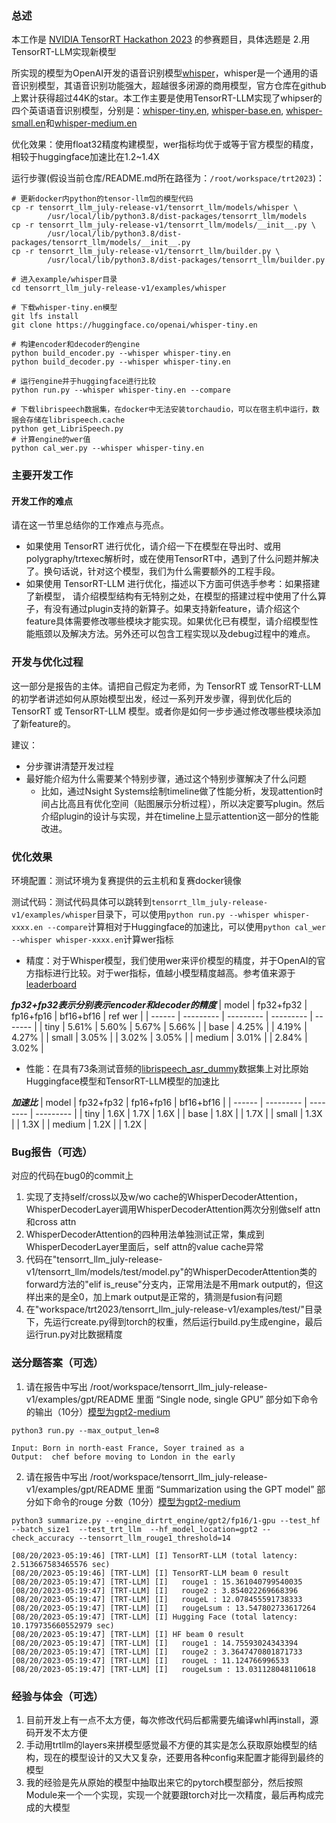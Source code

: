 ### 总述

本工作是 [NVIDIA TensorRT Hackathon 2023](https://github.com/NVIDIA/trt-samples-for-hackathon-cn/tree/master/Hackathon2023) 的参赛题目，具体选题是 2.用TensorRT-LLM实现新模型

所实现的模型为OpenAI开发的语音识别模型[whisper](https://github.com/openai/whisper)，whisper是一个通用的语音识别模型，其语音识别功能强大，超越很多闭源的商用模型，官方仓库在github上累计获得超过44K的star。本工作主要是使用TensorRT-LLM实现了whipser的四个英语语音识别模型，分别是：[whisper-tiny.en](https://huggingface.co/openai/whisper-tiny.en), [whisper-base.en](https://huggingface.co/openai/whisper-base.en), [whisper-small.en](https://huggingface.co/openai/whisper-small.en)和[whisper-medium.en](https://huggingface.co/openai/whisper-medium.en)

优化效果：使用float32精度构建模型，wer指标均优于或等于官方模型的精度，相较于huggingface加速比在1.2~1.4X

运行步骤(假设当前仓库/README.md所在路径为：```/root/workspace/trt2023```)：
```
# 更新docker内python的tensor-llm包的模型代码
cp -r tensorrt_llm_july-release-v1/tensorrt_llm/models/whisper \
        /usr/local/lib/python3.8/dist-packages/tensorrt_llm/models
cp -r tensorrt_llm_july-release-v1/tensorrt_llm/models/__init__.py \
        /usr/local/lib/python3.8/dist-packages/tensorrt_llm/models/__init__.py
cp -r tensorrt_llm_july-release-v1/tensorrt_llm/builder.py \
        /usr/local/lib/python3.8/dist-packages/tensorrt_llm/builder.py

# 进入example/whisper目录
cd tensorrt_llm_july-release-v1/examples/whisper

# 下载whisper-tiny.en模型
git lfs install
git clone https://huggingface.co/openai/whisper-tiny.en

# 构建encoder和decoder的engine
python build_encoder.py --whisper whisper-tiny.en
python build_decoder.py --whisper whisper-tiny.en

# 运行engine并于huggingface进行比较
python run.py --whisper whisper-tiny.en --compare

# 下载librispeech数据集，在docker中无法安装torchaudio，可以在宿主机中运行，数据会存储在librispeech.cache
python get_LibriSpeech.py
# 计算engine的wer值
python cal_wer.py --whisper whisper-tiny.en
```


### 主要开发工作

#### 开发工作的难点

请在这一节里总结你的工作难点与亮点。
- 如果使用 TensorRT 进行优化，请介绍一下在模型在导出时、或用polygraphy/trtexec解析时，或在使用TensorRT中，遇到了什么问题并解决了。换句话说，针对这个模型，我们为什么需要额外的工程手段。
- 如果使用 TensorRT-LLM 进行优化，描述以下方面可供选手参考：如果搭建了新模型， 请介绍模型结构有无特别之处，在模型的搭建过程中使用了什么算子，有没有通过plugin支持的新算子。如果支持新feature，请介绍这个feature具体需要修改哪些模块才能实现。如果优化已有模型，请介绍模型性能瓶颈以及解决方法。另外还可以包含工程实现以及debug过程中的难点。

### 开发与优化过程

这一部分是报告的主体。请把自己假定为老师，为 TensorRT 或 TensorRT-LLM 的初学者讲述如何从原始模型出发，经过一系列开发步骤，得到优化后的 TensorRT 或 TensorRT-LLM 模型。或者你是如何一步步通过修改哪些模块添加了新feature的。

建议：

- 分步骤讲清楚开发过程
- 最好能介绍为什么需要某个特别步骤，通过这个特别步骤解决了什么问题
  - 比如，通过Nsight Systems绘制timeline做了性能分析，发现attention时间占比高且有优化空间（贴图展示分析过程），所以决定要写plugin。然后介绍plugin的设计与实现，并在timeline上显示attention这一部分的性能改进。

### 优化效果

环境配置：测试环境为复赛提供的云主机和复赛docker镜像

测试代码：测试代码具体可以跳转到```tensorrt_llm_july-release-v1/examples/whisper```目录下，可以使用```python run.py --whisper whisper-xxxx.en --compare```计算相对于Huggingface的加速比，可以使用```python cal_wer --whisper whisper-xxxx.en```计算wer指标

- 精度：对于Whisper模型，我们使用wer来评价模型的精度，并于OpenAI的官方指标进行比较。对于wer指标，值越小模型精度越高。参考值来源于[leaderboard](https://huggingface.co/spaces/hf-audio/open_asr_leaderboard)

***fp32+fp32表示分别表示encoder和decoder的精度***
| model  | fp32+fp32 | fp16+fp16 | bf16+bf16 | ref wer |
| ------ | --------- | --------- | --------- | ------- |
| tiny   | 5.61%     | 5.60%     | 5.67%     | 5.66%   |
| base   | 4.25%     |           | 4.19%     | 4.27%   |
| small  | 3.05%     |           | 3.02%     | 3.05%   |
| medium | 3.01%     |           | 2.84%     | 3.02%   |

- 性能：在具有73条测试音频的[librispeech_asr_dummy](https://huggingface.co/datasets/hf-internal-testing/librispeech_asr_dummy)数据集上对比原始Huggingface模型和TensorRT-LLM模型的加速比

***加速比***
| model  | fp32+fp32 | fp16+fp16 | bf16+bf16 |
| ------ | --------- | --------  | --------- |
| tiny   | 1.6X      | 1.7X      | 1.6X      |
| base   | 1.8X      |           | 1.7X      |
| small  | 1.3X      |           | 1.3X      |
| medium | 1.2X      |           | 1.2X      |

### Bug报告（可选）

对应的代码在bug0的commit上
1. 实现了支持self/cross以及w/wo cache的WhisperDecoderAttention，WhisperDecoderLayer调用WhisperDecoderAttention两次分别做self attn和cross attn
2. WhisperDecoderAttention的四种用法单独测试正常，集成到WhisperDecoderLayer里面后，self attn的value cache异常
3. 代码在"tensorrt_llm_july-release-v1/tensorrt_llm/models/test/model.py"的WhisperDecoderAttention类的forward方法的"elif is_reuse"分支内，正常用法是不用mark output的，但这样出来的是全0，加上mark output是正常的，猜测是fusion有问题
4. 在"workspace/trt2023/tensorrt_llm_july-release-v1/examples/test/"目录下，先运行create.py得到torch的权重，然后运行build.py生成engine，最后运行run.py对比数据精度

### 送分题答案（可选）

1. 请在报告中写出 /root/workspace/tensorrt_llm_july-release-v1/examples/gpt/README 里面 “Single node, single GPU” 部分如下命令的输出（10分）[模型为gpt2-medium](https://huggingface.co/gpt2-medium)
```
python3 run.py --max_output_len=8 

Input: Born in north-east France, Soyer trained as a
Output:  chef before moving to London in the early
```

2. 请在报告中写出 /root/workspace/tensorrt_llm_july-release-v1/examples/gpt/README 里面 “Summarization using the GPT model” 部分如下命令的rouge 分数（10分）[模型为gpt2-medium](https://huggingface.co/gpt2-medium)
```
python3 summarize.py --engine_dirtrt_engine/gpt2/fp16/1-gpu --test_hf  --batch_size1  --test_trt_llm  --hf_model_location=gpt2 --check_accuracy --tensorrt_llm_rouge1_threshold=14

[08/20/2023-05:19:46] [TRT-LLM] [I] TensorRT-LLM (total latency: 2.513667583465576 sec)
[08/20/2023-05:19:46] [TRT-LLM] [I] TensorRT-LLM beam 0 result
[08/20/2023-05:19:47] [TRT-LLM] [I]   rouge1 : 15.361040799540035
[08/20/2023-05:19:47] [TRT-LLM] [I]   rouge2 : 3.854022269668396
[08/20/2023-05:19:47] [TRT-LLM] [I]   rougeL : 12.078455591738333
[08/20/2023-05:19:47] [TRT-LLM] [I]   rougeLsum : 13.547802733617264
[08/20/2023-05:19:47] [TRT-LLM] [I] Hugging Face (total latency: 10.179735660552979 sec)
[08/20/2023-05:19:47] [TRT-LLM] [I] HF beam 0 result
[08/20/2023-05:19:47] [TRT-LLM] [I]   rouge1 : 14.75593024343394
[08/20/2023-05:19:47] [TRT-LLM] [I]   rouge2 : 3.3647470801871733
[08/20/2023-05:19:47] [TRT-LLM] [I]   rougeL : 11.124766996533
[08/20/2023-05:19:47] [TRT-LLM] [I]   rougeLsum : 13.031128048110618
```

### 经验与体会（可选）

1. 目前开发上有一点不太方便，每次修改代码后都需要先编译whl再install，源码开发不太方便
2. 手动用trtllm的layers来拼模型感觉最不方便的其实是怎么获取原始模型的结构，现在的模型设计的又大又复杂，还要用各种config来配置才能得到最终的模型
3. 我的经验是先从原始的模型中抽取出来它的pytorch模型部分，然后按照Module来一个一个实现，实现一个就要跟torch对比一次精度，最后再构成完成的大模型

